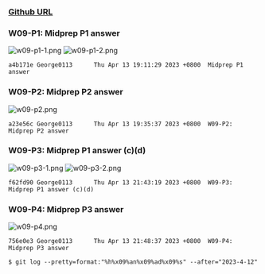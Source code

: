 ### [Github URL](https://github.com/George0113/1112-1N-js-demo-211410542.git)

### W09-P1: Midprep P1 answer

![w09-p1-1.png](https://spguhxeeusfjlibdhcxj.supabase.co/storage/v1/object/public/demo42/md_1N_img/w09-p1_1.png)
![w09-p1-2.png](https://spguhxeeusfjlibdhcxj.supabase.co/storage/v1/object/public/demo42/md_1N_img/w09-p1_2.png)

```
a4b171e George0113      Thu Apr 13 19:11:29 2023 +0800  Midprep P1 answer
```

### W09-P2: Midprep P2 answer

![w09-p2.png](https://spguhxeeusfjlibdhcxj.supabase.co/storage/v1/object/public/demo42/md_1N_img/w09-p1_2.png)

```
a23e56c George0113      Thu Apr 13 19:35:37 2023 +0800  W09-P2: Midprep P2 answer
```

### W09-P3: Midprep P1 answer (c)(d)

![w09-p3-1.png](https://spguhxeeusfjlibdhcxj.supabase.co/storage/v1/object/public/demo42/md_1N_img/w09-p3-1.png)
![w09-p3-2.png](https://spguhxeeusfjlibdhcxj.supabase.co/storage/v1/object/public/demo42/md_1N_img/w09-p3-2.png)

```
f62fd90 George0113      Thu Apr 13 21:43:19 2023 +0800  W09-P3: Midprep P1 answer (c)(d)
```

### W09-P4: Midprep P3 answer

![w09-p4.png](https://spguhxeeusfjlibdhcxj.supabase.co/storage/v1/object/public/demo42/md_1N_img/w09-p4.png)

```
756e0e3 George0113      Thu Apr 13 21:48:37 2023 +0800  W09-P4: Midprep P3 answer
```

```
$ git log --pretty=format:"%h%x09%an%x09%ad%x09%s" --after="2023-4-12"

```

```

```
